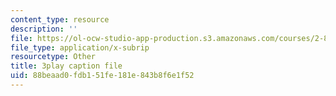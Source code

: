 ```yaml
---
content_type: resource
description: ''
file: https://ol-ocw-studio-app-production.s3.amazonaws.com/courses/2-830j-control-of-manufacturing-processes-sma-6303-spring-2008/88beaad0fdb151fe181e843b8f6e1f52_FuGcyIynuxg.srt
file_type: application/x-subrip
resourcetype: Other
title: 3play caption file
uid: 88beaad0-fdb1-51fe-181e-843b8f6e1f52
---
```

